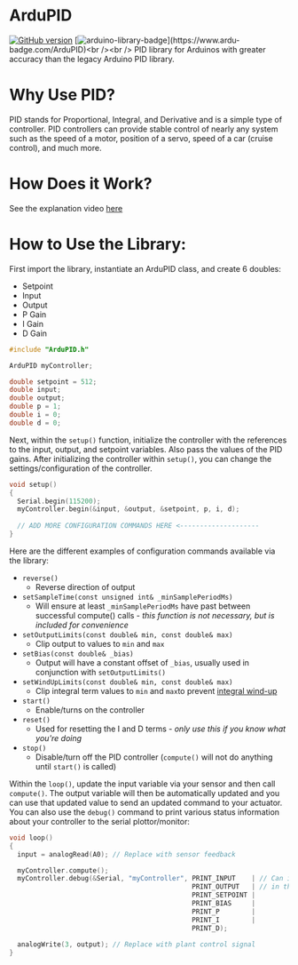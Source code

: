 # ArduPID
[![GitHub version](https://badge.fury.io/gh/PowerBroker2%2FArduPID.svg)](https://badge.fury.io/gh/PowerBroker2%2FArduPID) [![arduino-library-badge](https://www.ardu-badge.com/badge/ArduPID.svg?)](https://www.ardu-badge.com/ArduPID)<br /><br />
PID library for Arduinos with greater accuracy than the legacy Arduino PID library.

# Why Use PID?
PID stands for Proportional, Integral, and Derivative and is a simple type of controller. PID controllers can provide stable control of nearly any system such as the speed of a motor, position of a servo, speed of a car (cruise control), and much more.

# How Does it Work?
See the explanation video [here](https://www.youtube.com/watch?v=OqvrYNJvtaU)

# How to Use the Library:
First import the library, instantiate an ArduPID class, and create 6 doubles:
- Setpoint
- Input
- Output
- P Gain
- I Gain
- D Gain

```C++
#include "ArduPID.h"

ArduPID myController;

double setpoint = 512;
double input;
double output;
double p = 1;
double i = 0;
double d = 0;
```

Next, within the `setup()` function, initialize the controller with the references to the input, output, and setpoint variables. Also pass the values of the PID gains. After initializing the controller within `setup()`, you can change the settings/configuration of the controller.

```C++
void setup()
{
  Serial.begin(115200);
  myController.begin(&input, &output, &setpoint, p, i, d);
  
  // ADD MORE CONFIGURATION COMMANDS HERE <--------------------
}
```

Here are the different examples of configuration commands available via the library:

- `reverse()`
  - Reverse direction of output
- `setSampleTime(const unsigned int& _minSamplePeriodMs)`
  - Will ensure at least `_minSamplePeriodMs` have past between successful compute() calls - *this function is not necessary, but is included for convenience*
- `setOutputLimits(const double& min, const double& max)`
  - Clip output to values to `min` and `max`
- `setBias(const double& _bias)`
  - Output will have a constant offset of `_bias`, usually used in conjunction with `setOutputLimits()`
- `setWindUpLimits(const double& min, const double& max)`
  - Clip integral term values to `min` and `max`to prevent [integral wind-up](https://www.youtube.com/watch?v=H4YlL3rZaNw)
- `start()`
  - Enable/turns on the controller
- `reset()`
  - Used for resetting the I and D terms - *only use this if you know what you're doing*
- `stop()`
  - Disable/turn off the PID controller (`compute()` will not do anything until `start()` is called)

Within the `loop()`, update the input variable via your sensor and then call `compute()`. The output variable will then be automatically updated and you can use that updated value to send an updated command to your actuator. You can also use the `debug()` command to print various status information about your controller to the serial plottor/monitor:

```C++
void loop()
{
  input = analogRead(A0); // Replace with sensor feedback

  myController.compute();
  myController.debug(&Serial, "myController", PRINT_INPUT    | // Can include or comment out any of these terms to print
                                              PRINT_OUTPUT   | // in the Serial plotter
                                              PRINT_SETPOINT |
                                              PRINT_BIAS     |
                                              PRINT_P        |
                                              PRINT_I        |
                                              PRINT_D);
  
  analogWrite(3, output); // Replace with plant control signal
}
```
